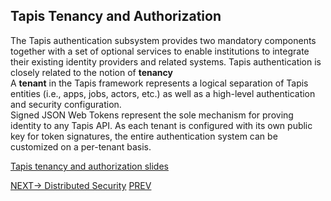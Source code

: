 ## Tapis Tenancy and Authorization

The Tapis authentication subsystem provides two mandatory components together with a set of optional services to enable institutions to integrate their existing identity providers and related systems. Tapis authentication is closely related to the notion of **tenancy** <br/>
A **tenant** in the Tapis framework represents a logical separation of Tapis entities (i.e., apps, jobs, actors, etc.) as well as a high-level authentication and security configuration. <br/>
Signed JSON Web Tokens represent the sole mechanism for proving identity to any Tapis API. As each tenant is configured with its own public key for token signatures, the entire authentication system can be customized on a per-tenant basis. 


[Tapis tenancy and authorization slides](https://docs.google.com/presentation/d/12RJSnEim0fhuSP2giu9y4ptBcOnsgpexjPL36LEalYI/edit?usp=sharing)


[NEXT-> Distributed Security](./SKInntro.md)										[PREV](./MetaVdj.md)